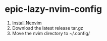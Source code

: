 # epic-lazy-nvim-config

1. [Install Neovim](https://github.com/neovim/neovim/blob/master/INSTALL.md)
2. Download the latest release tar.gz
3. Move the nvim directory to ~/.config/
